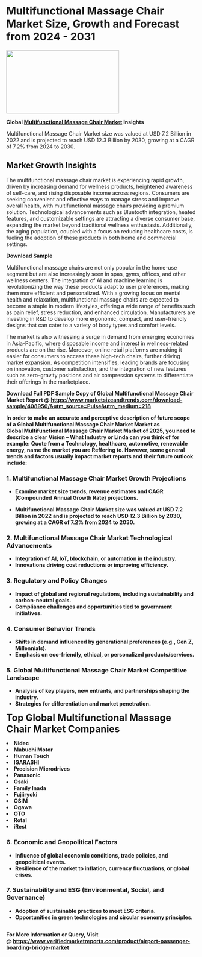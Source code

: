 <H1>Multifunctional Massage Chair Market Size, Growth and Forecast from 2024 - 2031</H1><img class="aligncenter size-medium wp-image-584254" src="https://thirdeyenews.in/wp-content/uploads/2024/09/Global-Market-Research-300x168.jpeg" alt="" width="300" height="168" /><p><strong>Global&nbsp;<a href="https://www.marketsizeandtrends.com/download-sample/408950/&amp;utm_source=Pulse&amp;utm_medium=218">Multifunctional Massage Chair Market</a> Insights</strong></p><p>Multifunctional Massage Chair Market size was valued at USD 7.2 Billion in 2022 and is projected to reach USD 12.3 Billion by 2030, growing at a CAGR of 7.2% from 2024 to 2030.</p><p><h2>Market Growth Insights</h2> <p>The multifunctional massage chair market is experiencing rapid growth, driven by increasing demand for wellness products, heightened awareness of self-care, and rising disposable income across regions. Consumers are seeking convenient and effective ways to manage stress and improve overall health, with multifunctional massage chairs providing a premium solution. Technological advancements such as Bluetooth integration, heated features, and customizable settings are attracting a diverse consumer base, expanding the market beyond traditional wellness enthusiasts. Additionally, the aging population, coupled with a focus on reducing healthcare costs, is fueling the adoption of these products in both home and commercial settings.</p> <p><strong>Download Sample</strong></p> <p>Multifunctional massage chairs are not only popular in the home-use segment but are also increasingly seen in spas, gyms, offices, and other wellness centers. The integration of AI and machine learning is revolutionizing the way these products adapt to user preferences, making them more efficient and personalized. With a growing focus on mental health and relaxation, multifunctional massage chairs are expected to become a staple in modern lifestyles, offering a wide range of benefits such as pain relief, stress reduction, and enhanced circulation. Manufacturers are investing in R&D to develop more ergonomic, compact, and user-friendly designs that can cater to a variety of body types and comfort levels. <p>The market is also witnessing a surge in demand from emerging economies in Asia-Pacific, where disposable income and interest in wellness-related products are on the rise. Moreover, online retail platforms are making it easier for consumers to access these high-tech chairs, further driving market expansion. As competition intensifies, leading brands are focusing on innovation, customer satisfaction, and the integration of new features such as zero-gravity positions and air compression systems to differentiate their offerings in the marketplace.</p> <p><strong></p><p><span class=""><strong>Download Full PDF Sample Copy of Global Multifunctional Massage Chair Market Report</strong> @ <a href="https://www.marketsizeandtrends.com/download-sample/408950/&amp;utm_source=Pulse&amp;utm_medium=218" target="_blank">https://www.marketsizeandtrends.com/download-sample/408950/&amp;utm_source=Pulse&amp;utm_medium=218</a></span></p><p>In order to make an accurate and perceptive description of future scope of a Global&nbsp;Multifunctional Massage Chair Market Market as Global&nbsp;Multifunctional Massage Chair Market Market of 2025, you need to describe a clear Vision &ndash; What Industry or Linda can you think of for example: Quote from a Technology, healthcare, automotive, renewable energy, name the market you are Reffering to. However, some general trends and factors usually impact market reports and their future outlook include:</p><h3>1.&nbsp;<strong>Multifunctional Massage Chair Market Growth Projections</strong></h3><ul><li>Examine market size trends, revenue estimates and CAGR (Compounded Annual Growth Rate) projections.</li><li><p>Multifunctional Massage Chair Market size was valued at USD 7.2 Billion in 2022 and is projected to reach USD 12.3 Billion by 2030, growing at a CAGR of 7.2% from 2024 to 2030.</p></li></ul><h3>2.&nbsp;<strong>Multifunctional Massage Chair Market Technological Advancements</strong></h3><ul><li>Integration of AI, IoT, blockchain, or automation in the industry.</li><li>Innovations driving cost reductions or improving efficiency.</li></ul><h3>3.&nbsp;<strong>Regulatory and Policy Changes</strong></h3><ul><li>Impact of global and regional regulations, including sustainability and carbon-neutral goals.</li><li>Compliance challenges and opportunities tied to government initiatives.</li></ul><h3>4.&nbsp;<strong>Consumer Behavior Trends</strong></h3><ul><li>Shifts in demand influenced by generational preferences (e.g., Gen Z, Millennials).</li><li>Emphasis on eco-friendly, ethical, or personalized products/services.</li></ul><h3>5.&nbsp;<strong>Global Multifunctional Massage Chair Market Competitive Landscape</strong></h3><ul><li>Analysis of key players, new entrants, and partnerships shaping the industry.</li><li>Strategies for differentiation and market penetration.</li></ul><p data-pm-slice="1 1 []"><span style="color: inherit; font-family: inherit; font-size: 25px;">Top Global Multifunctional Massage Chair Market Companies</span></p><div class="" data-test-id=""><p><li>Nidec</li><li> Mabuchi Motor</li><li> Human Touch</li><li> IGARASHI</li><li> Precision Microdrives</li><li> Panasonic</li><li> Osaki</li><li> Family Inada</li><li> Fujiiryoki</li><li> OSIM</li><li> Ogawa</li><li> OTO</li><li> Rotal</li><li> iRest</li></p></div><h3>6.&nbsp;<strong>Economic and Geopolitical Factors</strong></h3><ul><li>Influence of global economic conditions, trade policies, and geopolitical events.</li><li>Resilience of the market to inflation, currency fluctuations, or global crises.</li></ul><h3>7.&nbsp;<strong>Sustainability and ESG (Environmental, Social, and Governance)</strong></h3><ul><li>Adoption of sustainable practices to meet ESG criteria.</li><li>Opportunities in green technologies and circular economy principles.</li></ul><h2><strong style="font-size: 14px;">For More Information or Query, Visit @&nbsp;</strong><a style="background-color: #ffffff; font-size: 14px;" href="https://www.marketsizeandtrends.com/report/multifunctional-massage-chair-market/" target="_blank">https://www.verifiedmarketreports.com/product/airport-passenger-boarding-bridge-market</a></h2>
